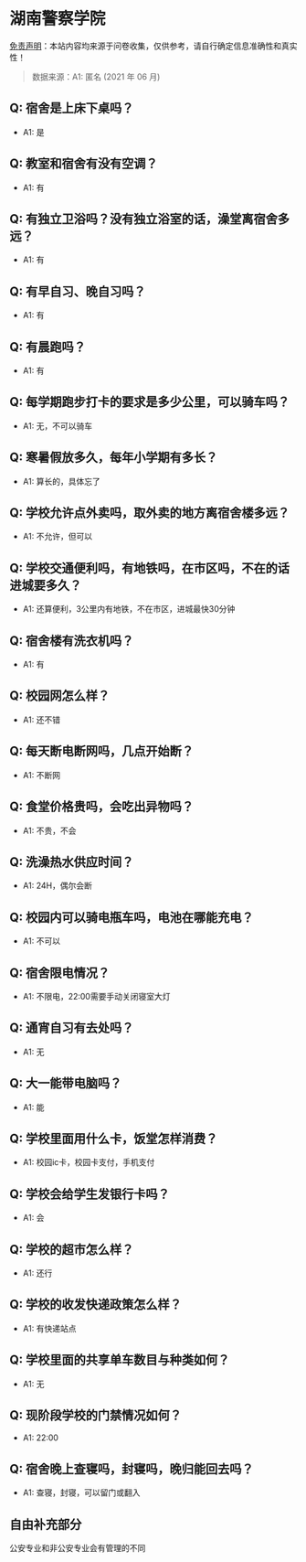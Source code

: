 # 湖南警察学院

[免责声明](https://colleges.chat/#_3)：本站内容均来源于问卷收集，仅供参考，请自行确定信息准确性和真实性！

> 数据来源：A1: 匿名 (2021 年 06 月)

## Q: 宿舍是上床下桌吗？

- A1: 是

## Q: 教室和宿舍有没有空调？

- A1: 有

## Q: 有独立卫浴吗？没有独立浴室的话，澡堂离宿舍多远？

- A1: 有

## Q: 有早自习、晚自习吗？

- A1: 有

## Q: 有晨跑吗？

- A1: 有

## Q: 每学期跑步打卡的要求是多少公里，可以骑车吗？

- A1: 无，不可以骑车

## Q: 寒暑假放多久，每年小学期有多长？

- A1: 算长的，具体忘了

## Q: 学校允许点外卖吗，取外卖的地方离宿舍楼多远？

- A1: 不允许，但可以

## Q: 学校交通便利吗，有地铁吗，在市区吗，不在的话进城要多久？

- A1: 还算便利，3公里内有地铁，不在市区，进城最快30分钟

## Q: 宿舍楼有洗衣机吗？

- A1: 有

## Q: 校园网怎么样？

- A1: 还不错

## Q: 每天断电断网吗，几点开始断？

- A1: 不断网

## Q: 食堂价格贵吗，会吃出异物吗？

- A1: 不贵，不会

## Q: 洗澡热水供应时间？

- A1: 24H，偶尔会断

## Q: 校园内可以骑电瓶车吗，电池在哪能充电？

- A1: 不可以

## Q: 宿舍限电情况？

- A1: 不限电，22:00需要手动关闭寝室大灯

## Q: 通宵自习有去处吗？

- A1: 无

## Q: 大一能带电脑吗？

- A1: 能

## Q: 学校里面用什么卡，饭堂怎样消费？

- A1: 校园ic卡，校园卡支付，手机支付

## Q: 学校会给学生发银行卡吗？

- A1: 会

## Q: 学校的超市怎么样？

- A1: 还行

## Q: 学校的收发快递政策怎么样？

- A1: 有快递站点

## Q: 学校里面的共享单车数目与种类如何？

- A1: 无

## Q: 现阶段学校的门禁情况如何？

- A1: 22:00

## Q: 宿舍晚上查寝吗，封寝吗，晚归能回去吗？

- A1: 查寝，封寝，可以留门或翻入

## 自由补充部分

公安专业和非公安专业会有管理的不同